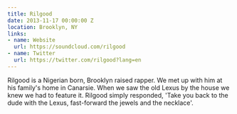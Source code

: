 ```yaml
---
title: Rilgood
date: 2013-11-17 00:00:00 Z
location: Brooklyn, NY
links:
- name: Website
  url: https://soundcloud.com/rilgood
- name: Twitter
  url: https://twitter.com/rilgood?lang=en
---
```


Rilgood is a Nigerian born, Brooklyn raised rapper. We met up with him at his family's home in Canarsie. When we saw the old Lexus by the house we knew we had to feature it. Rilgood simply responded, 'Take you back to the dude with the Lexus, fast-forward the jewels and the necklace'.
